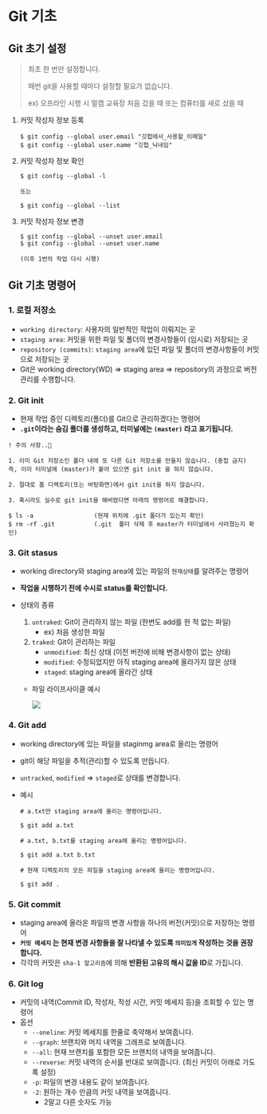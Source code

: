 # Git 기초

## Git 초기 설정

> 최초 한 번만 설정합니다.
>
> 매번 git을 사용할 때마다 설정할 필요가 없습니다.
>
> ex) 오프라인 시행 시 멀캠 교육장 처음 갔을 때 또는 컴퓨터를 새로 샀을 때

1. 커밋 작성자 정보 등록

   ```
   $ git config --global user.email "깃헙에서_사용할_이메일"
   $ git config --global user.name "깃헙_닉네임"
   ```

2. 커밋 작성자 정보 확인

   ```
   $ git config --global -l
   
   또는
   
   $ git config --global --list
   ```

3. 커밋 작성자 정보 변경

   ```
   $ git config --global --unset user.email
   $ git config --global --unset user.name
   
   (이후 1번의 작업 다시 시행)
   ```

   



## Git 기초 명령어

### 1. 로컬 저장소

- `working directory`: 사용자의 일반적인 작업이 이뤄지는 곳
- `staging area`: 커밋을 위한 파일 및 폴더의 변경사항들이 (임시로) 저장되는 곳
- `repository (commits)`:  `staging area`에 있던 파일 및 폴더의 변경사항들이 커밋으로 저장되는 곳
- Git은 working directory(WD) => staging area => repository의 과정으로 버전 관리를 수행합니다.



### 2. Git init

- 현재 작업 중인 디렉토리(폴더)를 Git으로 관리하겠다는 명령어
- **`.git`이라는 숨김 폴더를 생성하고, 터미널에는 `(master)` 라고 표기됩니다.**

```
! 주의 사항..🚫

1. 이미 Git 저장소인 폴더 내에 또 다른 Git 저장소를 만들지 않습니다. (중첩 금지)
즉, 이미 터미널에 (master)가 붙어 있으면 git init 을 하지 않습니다.

2. 절대로 홈 디렉토리(또는 바탕화면)에서 git init을 하지 않습니다.

3. 혹시라도 실수로 git init을 해버렸다면 아래의 명령어로 해결합니다.

$ ls -a 				(현재 위치에 .git 폴더가 있는지 확인)
$ rm -rf .git 			(.git  폴더 삭제 후 master가 터미널에서 사라졌는지 확인)
```



### 3. Git stasus

- working directory와 staging area에 있는 파일의 `현재상태`를 알려주는 명령어

- **작업을 시행하기 전에 수시로 status를 확인합니다.**

- 상태의 종류

   	1. `untraked`: Git이 관리하지 않는 파일 (한번도 add를 한 적 없는 파일)
       - ex) 처음 생성한 파일
   	2. `traked`: Git이 관리하는 파일
       - `unmodified`: 최신 상태 (이전 버전에 비해 변경사항이 없는 상태)
       - `modified`: 수정되었지만 아직 staging area에 올라가지 않은 상태
       - `staged`: staging area에 올라간 상태

  - 파일 라이프사이클 예시

    ![](https://git-scm.com/book/en/v2/images/lifecycle.png)



### 4. Git add

- working directory에 있는 파일을 staginmg area로 올리는 명령어

- git이 해당 파일을 추적(관리)할 수 있도록 만듭니다.

- `untracked`, `modified` => `staged`로 상태를 변경합니다.

- 예시

  ```
  # a.txt만 staging area에 올리는 명령어입니다.
  
  $ git add a.txt
  ```

  ```
  # a.txt, b.txt를 staging area에 올리는 명령어입니다.
  
  $ git add a.txt b.txt
  ```

  ```
  # 현재 디렉토리의 모든 파일을 staging area에 올리는 명령어입니다.
  
  $ git add .
  ```

  

### 5. Git commit

- staging area에 올라온 파일의 변경 사항을 하나의 버전(커밋)으로 저장하는 명령어
- **`커밋 메세지` 는 현재 변경 사항들을 잘 나타낼 수 있도록 `의미있게` 작성하는 것을 권장합니다.**
- 각각의 커밋은 `sha-1 알고리즘`에 의해 **반환된 고유의 해시 값을 ID**로 가집니다.



### 6. Git log

- 커밋의 내역(Commit ID, 작성자, 작성 시간, 커밋 메세지 등)을 조회할 수 있는 명령어
- 옵션
  - `--oneline`: 커밋 메세지를 한줄로 축약해서 보여줍니다.
  - `--graph`: 브랜치와 머지 내역을 그래프로 보여줍니다.
  - `--all`: 현재 브랜치를 포함한 모든 브랜치의 내역을 보여줍니다.
  - `--reverse`: 커밋 내역의 순서를 반대로 보여줍니다. (최신 커밋이 아래로 가도록 설정)
  - `-p`: 파일의 변경 내용도 같이 보여줍니다.
  - `-2`: 원하는 개수 만큼의 커밋 내역을 보여줍니다.
    - 2말고 다른 숫자도 가능